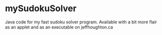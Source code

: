 # mySudokuSolver
Java code for my fast sudoku solver program.
Available with a bit more flair as an applet
and as an executable on jeffhoughton.ca
